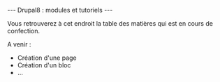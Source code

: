--- Drupal8 : modules et tutoriels ---

Vous retrouverez à cet endroit la table des matières qui est en cours de confection.

A venir :
- Création d'une page
- Création d'un bloc
- ...

